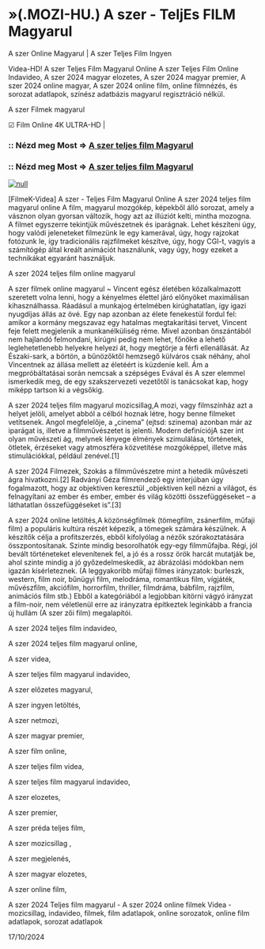 # »(.MOZI-HU.) A szer - TeljEs FILM Magyarul




A szer  Online Magyarul | A szer  Teljes Film Ingyen

Videa-HD! A szer  Teljes Film Magyarul Online A szer  Teljes Film Online Indavideo, A szer  2024 magyar elozetes, A szer  2024 magyar premier, A szer  2024 online magyar, A szer  2024 online film, online filmnézés, és sorozat adatlapok, színész adatbázis magyarul regisztráció nélkül.

A szer  Filmek magyarul

☑ Film Online 4K ULTRA-HD |

### :: Nézd meg Most => [A szer  teljes film Magyarul](https://t.co/EA6yiwKdOJ)

### :: Nézd meg Most => [A szer  teljes film Magyarul](https://t.co/EA6yiwKdOJ)

[![null](https://static.wixstatic.com/media/855a25_043b5abeb4ae4d35ac003198e7fe56ed~mv2.gif)](https://t.co/EA6yiwKdOJ)

[FilmeK-Videa] A szer  - Teljes Film Magyarul Online A szer  2024 teljes film magyarul online A film, magyarul mozgókép, képekből álló sorozat, amely a vásznon olyan gyorsan változik, hogy azt az illúziót kelti, mintha mozogna. A filmet egyszerre tekintjük művészetnek és iparágnak. Lehet készíteni úgy, hogy valódi jeleneteket filmezünk le egy kamerával, úgy, hogy rajzokat fotózunk le, így tradicionális rajzfilmeket készítve, úgy, hogy CGI-t, vagyis a számítógép által kreált animációt használunk, vagy úgy, hogy ezeket a technikákat egyaránt használjuk.

A szer  2024 teljes film online magyarul

A szer  filmek online magyarul ~ Vincent egész életében közalkalmazott szeretett volna lenni, hogy a kényelmes élettel járó előnyöket maximálisan kihasználhassa. Ráadásul a munkajog értelmében kirúghatatlan, így igazi nyugdíjas állás az övé. Egy nap azonban az élete fenekestül fordul fel: amikor a kormány megszavaz egy hatalmas megtakarítási tervet, Vincent feje felett megjelenik a munkanélküliség réme. Mivel azonban önszántából nem hajlandó felmondani, kirúgni pedig nem lehet, főnöke a lehető leglehetetlenebb helyekre helyezi át, hogy megtörje a férfi ellenállását. Az Északi-sark, a börtön, a bűnözőktől hemzsegő külváros csak néhány, ahol Vincentnek az állása mellett az életéért is küzdenie kell. Ám a megpróbáltatásai során nemcsak a szépséges Evával és A szer elemmel ismerkedik meg, de egy szakszervezeti vezetőtől is tanácsokat kap, hogy miképp tartson ki a végsőkig.

A szer  2024 teljes film magyarul mozicsillag,A mozi, vagy filmszínház azt a helyet jelöli, amelyet abból a célból hoznak létre, hogy benne filmeket vetítsenek. Angol megfelelője, a „cinema” (ejtsd: szinema) azonban már az iparágat is, illetve a filmművészetet is jelenti. Modern definíciójA szer int olyan művészeti ág, melynek lényege élmények szimulálása, történetek, ötletek, érzéseket vagy atmoszféra közvetítése mozgóképpel, illetve más stimulációkkal, például zenével.[1]

A szer  2024 Filmezek, Szokás a filmművészetre mint a hetedik művészeti ágra hivatkozni.[2] Radványi Géza filmrendező egy interjúban úgy fogalmazott, hogy az objektíven keresztül „objektíven kell nézni a világot, és felnagyítani az ember és ember, ember és világ közötti összefüggéseket – a láthatatlan összefüggéseket is”.[3]

A szer  2024 online letöltés,A közönségfilmek (tömegfilm, zsánerfilm, műfaji film) a populáris kultúra részét képezik, a tömegek számára készülnek. A készítők célja a profitszerzés, ebből kifolyólag a nézők szórakoztatására összpontosítanak. Szinte mindig besorolhatók egy-egy filmműfajba. Régi, jól bevált történeteket elevenítenek fel, a jó és a rossz örök harcát mutatják be, ahol szinte mindig a jó győzedelmeskedik, az ábrázolási módokban nem igazán kísérleteznek. (A leggyakoribb műfaji filmes irányzatok: burleszk, western, film noir, bűnügyi film, melodráma, romantikus film, vígjáték, művészfilm, akciófilm, horrorfilm, thriller, filmdráma, bábfilm, rajzfilm, animációs film stb.) Ebből a kategóriából a legjobban kitörni vágyó irányzat a film-noir, nem véletlenül erre az irányzatra építkeztek leginkább a francia új hullám (A szer zői film) megalapítói.

A szer  2024 teljes film indavideo,

A szer  2024 teljes film magyarul online,

A szer  videa,

A szer  teljes film magyarul indavideo,

A szer  előzetes magyarul,

A szer  ingyen letöltés,

A szer  netmozi,

A szer  magyar premier,

A szer  film online,

A szer  teljes film videa,

A szer  teljes film magyarul indavideo,

A szer  elozetes,

A szer  premier,

A szer  préda teljes film,

A szer  mozicsillag ,

A szer  megjelenés,

A szer  magyar elozetes,

A szer  online film,

A szer  2024 Teljes film magyarul - A szer  2024 online filmek Videa - mozicsillag, indavideo, filmek, film adatlapok, online sorozatok, online film adatlapok, sorozat adatlapok

17/10/2024
